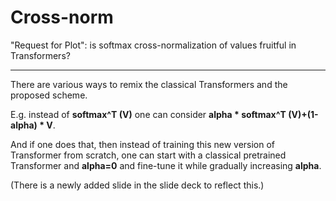 # Cross-norm

"Request for Plot": is softmax cross-normalization of values fruitful in Transformers?

---

There are various ways to remix the classical Transformers and the proposed scheme.

E.g. instead of __softmax^T (V)__ one can consider __alpha * softmax^T (V)+(1-alpha) * V__.

And if one does that, then instead of training this new version of Transformer from
scratch, one can start with a classical pretrained Transformer and __alpha=0__ and
fine-tune it while gradually increasing __alpha__.

(There is a newly added slide in the slide deck to reflect this.)
